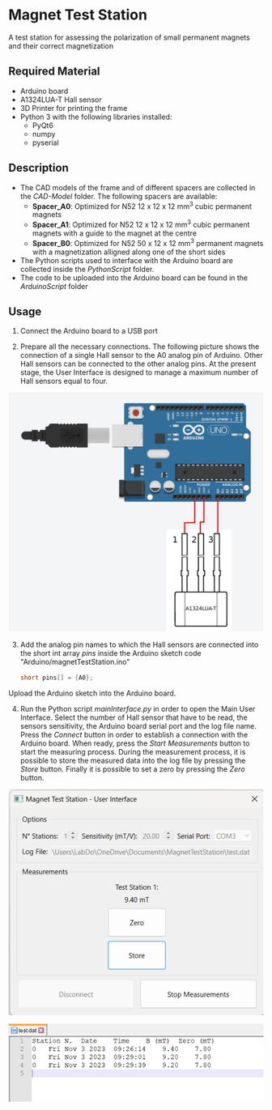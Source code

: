# Magnet Test Station
A test station for assessing the polarization of small permanent magnets and their correct magnetization 

## Required Material 
- Arduino board
- A1324LUA-T Hall sensor
- 3D Printer for printing the frame
- Python 3 with the following libraries installed:
    - PyQt6
    - numpy
    - pyserial

## Description
- The CAD models of the frame and of different spacers are collected in the *CAD-Model* folder. The following spacers are available:
    - **Spacer_A0**: Optimized for N52 12 x 12 x 12 mm<sup>3</sup> cubic permanent magnets
    - **Spacer_A1**: Optimized for N52 12 x 12 x 12 mm<sup>3</sup> cubic permanent magnets with a guide to the magnet at the centre
    - **Spacer_B0**: Optimized for N52 50 x 12 x 12 mm<sup>3</sup> permanent magnets with a magnetization alligned along one of the short sides
- The Python scripts used to interface with the Arduino board are collected inside the *PythonScript* folder. 
- The code to be uploaded into the Arduino board can be found in the *ArduinoScript* folder

## Usage

1. Connect the Arduino board to a USB port
   
2. Prepare all the necessary connections. The following picture shows the connection of a single Hall sensor to the A0 analog pin of Arduino. Other Hall sensors can be connected to the other analog pins. At the present stage, the User Interface is designed to manage a maximum number of Hall sensors equal to four.

![](./docs/images/singleStation-ArduinoConnections.png)

3. Add the analog pin names to which the Hall sensors are connected into the short int array *pins* inside the Arduino sketch code "Arduino/magnetTestStation.ino"
   ```cpp
   short pins[] = {A0};
   ```  
Upload the Arduino sketch into the Arduino board.

4. Run the Python script *mainInterface.py* in order to open the Main User Interface. Select the number of Hall sensor that have to be read, the sensors sensitivity, the Arduino board serial port and the log file name. Press the *Connect* button in order to establish a connection with the Arduino board. When ready, press the *Start Measurements* button to start the measuring process. During the measurement process, it is possible to store the measured data into the log file by pressing the *Store* button. Finally it is possible to set a zero by pressing the *Zero* button.

![](./docs/images/ScreenshotUserInterface.png)

![](./docs/images/ScreenshotLogFile.png)
